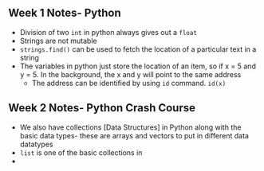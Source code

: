 
## Week 1 Notes- Python 

* Division of two `int` in python always gives out a `float `
* Strings are not mutable 
* `strings.find()` can be used to fetch the location of a particular text in a string
* The variables in python just store the location of an item,  so if x = 5 and y = 5. In the background, the x and y will point to the same address
	* The address can be identified by using `id` command. `id(x)`

## Week 2 Notes- Python Crash Course

* We also have collections [Data Structures] in Python along with the basic data types- these are arrays and vectors to put in different data datatypes
* `list` is one of the basic collections in 
* 

<!--stackedit_data:
eyJoaXN0b3J5IjpbMjA0MTQyNjM3NywxOTc0NzYxMDA2LDE4Nj
MyMDIxOTcsLTEwNTgzMjEwNTddfQ==
-->
